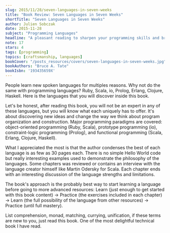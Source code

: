 ```yaml
---
slug: 2015/11/28/seven-languages-in-seven-weeks
title: "Book Review: Seven Languages in Seven Weeks"
shortTitle: "Seven Languages in Seven Weeks"
author: Julien Sobczak
date: 2015-11-28
subject: "Programming Languages"
headline: "A pleasant reading to sharpen your programming skills and broaden your horizon"
note: 17
stars: 4
tags: [programming]
topics: [craftsmanship, languages]
bookCover: "/posts_resources/covers/seven-languages-in-seven-weeks.jpg"
bookAuthors: "Bruce A. Tate"
bookIsbn: '193435659X'
---
```



People learn new spoken languages for multiples reasons. Why not do the same with programming languages? Ruby, Scala, io, Prolog, Erlang, Clojure, Haskell. Here is the languages that you will discover inside this book.

Let's be honest, after reading this book, you will not be an expert in any of these languages, but you will know what each uniquely has to offer. It's about discovering new ideas and change the way we think about program organization and construction. Major programming paradigms are covered: object-oriented programming (Ruby, Scala), prototype programming (io), constraint-logic programming (Prolog), and functional programming (Scala, Erlang, Clojure, Haskell).

What I appreciated the most is that the author condenses the best of each language is as few as 30 pages each. There is no simple Hello World code but really interesting examples used to demonstrate the philosophy of the languages. Some chapters was reviewed or contains an interview with the language creator himself like Martin Odersky for Scala. Each chapter ends with an interesting discussion of the language strengths and limitations.

The book's approach is the probably best way to start learning a language before going to more advanced resources: Learn (just enough to get started with this book content) -> Practice (the exercises included in each chapter) -> Learn (the full possibility of the language from other resources) -> Practice (until full mastery).

List comprehension, monad, matching, currying, unification, if these terms are new to you, just read this book. One of the most delightful technical book I have read.

